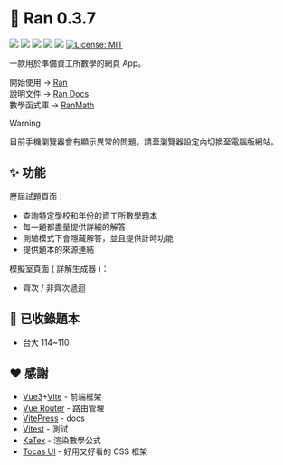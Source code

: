 # 🦊 Ran 0.3.7
![](https://img.shields.io/badge/Ran-v0.3.7-55f?style=flat)
![](https://img.shields.io/badge/RanMath.js-v2.0.2-55f?style=flat)
[![](https://img.shields.io/badge/Vue.js-345?style=flat&logo=vuedotjs&logoColor=4FC08D)](https://vuejs.org/)
[![](https://img.shields.io/npm/v/tocas.svg?label=TocasUI)](https://github.com/teacat/tocas)
[![](https://img.shields.io/npm/v/katex.svg?label=KaTex)](https://github.com/KaTeX/KaTeX)
[![License: MIT](https://img.shields.io/badge/License-MIT-yellow.svg)](https://opensource.org/licenses/MIT)

一款用於準備資工所數學的網頁 App。

開始使用 → [Ran](https://runnywolf.github.io/ran/#/exam)<br>
說明文件 → [Ran Docs](https://runnywolf.github.io/ran/docs/exam-page/create-exam)<br>
數學函式庫 → [RanMath](https://github.com/runnywolf/ran/tree/main/src/libs)

> [!WARNING]  
> 目前手機瀏覽器會有顯示異常的問題，請至瀏覽器設定內切換至電腦版網站。

## ✨ 功能
歷屆試題頁面：
- 查詢特定學校和年份的資工所數學題本
- 每一題都盡量提供詳細的解答
- 測驗模式下會隱藏解答，並且提供計時功能
- 提供題本的來源連結

模擬室頁面 ( 詳解生成器 )：
- 齊次 / 非齊次遞迴

## 📄 已收錄題本
- 台大 114~110

## ❤️ 感謝
- [Vue3](https://vuejs.org/)+[Vite](https://vite.dev/) - 前端框架
- [Vue Router](https://router.vuejs.org/) - 路由管理
- [VitePress](https://vitepress.dev/) - docs
- [Vitest](https://vitest.dev/) - 測試
- [KaTex](https://katex.org/) - 渲染數學公式
- [Tocas UI](https://tocas-ui.com/5.0/zh-tw/index.html) - 好用又好看的 CSS 框架
